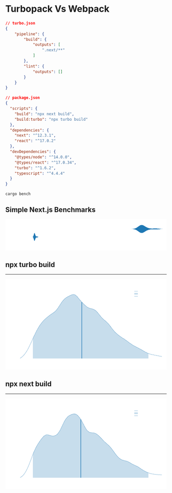 # Turbopack Vs Webpack

```json
// turbo.json
{
    "pipeline": {
        "build": {
            "outputs": [
                ".next/**"
            ]
        },
        "lint": {
            "outputs": []
        }
    }
}
```

```json
// package.json
{
  "scripts": {
    "build": "npx next build",
    "build:turbo": "npx turbo build"
  },
  "dependencies": {
    "next": "^12.3.1",
    "react": "^17.0.2"
  },
  "devDependencies": {
    "@types/node": "^14.0.0",
    "@types/react": "^17.0.34",
    "turbo": "^1.6.2",
    "typescript": "^4.4.4"
  }
}

```

```
cargo bench
```

## Simple Next.js Benchmarks 

![violin report](./reports/violin.png)

## npx turbo build
---
![npx turbo build](./reports/npx-turbo-build/mean.png)

## npx next build
---
![npx next build](./reports/npx-next-build/mean.png)
